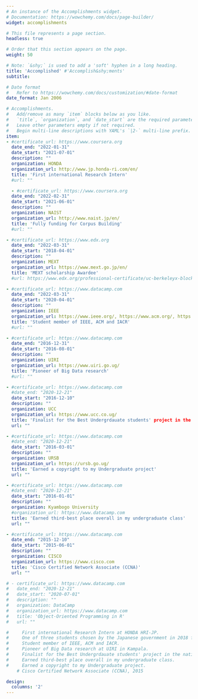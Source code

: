 ```yaml
---
# An instance of the Accomplishments widget.
# Documentation: https://wowchemy.com/docs/page-builder/
widget: accomplishments

# This file represents a page section.
headless: true

# Order that this section appears on the page.
weight: 50

# Note: `&shy;` is used to add a 'soft' hyphen in a long heading.
title: 'Accomplished' #'Accomplish&shy;ments'
subtitle:

# Date format
#   Refer to https://wowchemy.com/docs/customization/#date-format
date_format: Jan 2006

# Accomplishments.
#   Add/remove as many `item` blocks below as you like.
#   `title`, `organization`, and `date_start` are the required parameters.
#   Leave other parameters empty if not required.
#   Begin multi-line descriptions with YAML's `|2-` multi-line prefix.
item:
- #certificate_url: https://www.coursera.org
  date_end: "2022-01-31"
  date_start: "2021-07-01"
  description: ""
  organization: HONDA
  organization_url: http://www.jp.honda-ri.com/en/
  title: 'First international Research Intern'
  #url: ""

  - #certificate_url: https://www.coursera.org
  date_end: "2022-02-31"
  date_start: "2021-06-01"
  description: ""
  organization: NAIST
  organization_url: http://www.naist.jp/en/
  title: 'Fully funding for Corpus Building'
  #url: ""

- #certificate_url: https://www.edx.org
  date_end: "2022-03-31"
  date_start: "2018-04-01"
  description: ""
  organization: MEXT
  organization_url: https://www.mext.go.jp/en/
  title: 'MEXT scholarship Awardee'
  #url: https://www.edx.org/professional-certificate/uc-berkeleyx-blockchain-fundamentals

- #certificate_url: https://www.datacamp.com
  date_end: "2022-03-31"
  date_start: "2020-04-01"
  description: ""
  organization: IEEE
  organization_url: https://www.ieee.org/, https://www.acm.org/, https://www.iacr.org/ 
  title: 'Student member of IEEE, ACM and IACR'
  #url: ""

- #certificate_url: https://www.datacamp.com
  date_end: "2016-12-31"
  date_start: "2016-08-01"
  description: ""
  organization: UIRI
  organization_url: https://www.uiri.go.ug/
  title: 'Pioneer of Big Data research'
  #url: ""

- #certificate_url: https://www.datacamp.com
  #date_end: "2020-12-21"
  date_start: "2016-12-10"
  description: ""
  organization: UCC
  organization_url: https://www.ucc.co.ug/ 
  title: 'Finalist for the Best Undergrdauate students' project in the national championships'
  url: ""

- #certificate_url: https://www.datacamp.com
  #date_end: "2020-12-21"
  date_start: "2016-03-01"
  description: ""
  organization: URSB
  organization_url: https://ursb.go.ug/
  title: 'Earned a copyright to my Undergraduate project'
  url: ""

- #certificate_url: https://www.datacamp.com
  #date_end: "2020-12-21"
  date_start: "2016-01-01"
  description: ""
  organization: Kyambogo University
  #organization_url: https://www.datacamp.com
  title: 'Earned third-best place overall in my undergraduate class'
  url: ""

- #certificate_url: https://www.datacamp.com
  date_end: "2015-12-10"
  date_start: "2015-06-01"
  description: ""
  organization: CISCO
  organization_url: https://www.cisco.com
  title: 'Cisco Certified Network Associate (CCNA)'
  url: ""

# - certificate_url: https://www.datacamp.com
#   date_end: "2020-12-21"
#   date_start: "2020-07-01"
#   description: ""
#   organization: DataCamp
#   organization_url: https://www.datacamp.com
#   title: 'Object-Oriented Programming in R'
#   url: ""

#     First international Research Intern at HONDA HRI-JP.
#     One of three students chosen by the Japanese government in 2018 for the MEXT scholarship.
#     Student member of IEEE, ACM and IACR.
#     Pioneer of Big Data research at UIRI in Kampala.
#     Finalist for the Best Undergrdauate students' project in the national championships.
#     Earned third-best place overall in my undergraduate class. 
#     Earned a copyright to my Undergraduate project.
    # Cisco Certified Network Associate (CCNA), 2015

design:
  columns: '2' 
---
```

